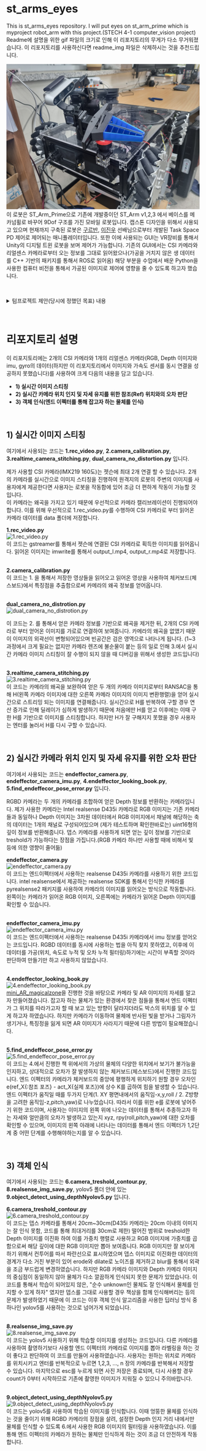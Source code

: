 # st_arms_eyes   
This is st_arms_eyes repository. I will put eyes on st_arm_prime which is myproject robot_arm with this project.(STECH 4-1 computer_vision project)   
Readme에 설명을 위한 gif 파일의 크기로 인해 이 리포지토리의 무게가 다소 무거워졌습니다. 이 리포지토리를 사용하신다면 readme_img 파일은 삭제하시는 것을 추천드립니다.   
   
![st_arm_prime](readme_img/st_arm_prime.jpg)   
이 로봇은 ST_Arm_Prime으로 기존에 개발중이던 ST_Arm v1,2,3 에서 베이스를 메카넘휠로 바꾸어 9Dof 구조를 가진 모바일 로봇입니다. 캡스톤 디자인을 위해서 사용되고 있으며 현재까지 구축된 로봇은 [구르반](https://github.com/palwanishan), [이진우](https://github.com/ok701) 선배님으로부터 개발된 Task Space PD 제어로 제어되는 매니퓰레이터입니다. 또한 이에 사용되는 GUI는 VR장비를 통해서 Unity의 디지털 트윈 로봇을 보며 제어가 가능합니다. 기존의 GUI에서는 CSI 카메라와 리얼센스 카메라로부터 오는 정보를 그대로 읽어왔으나(가공을 거치지 않은 생 데이터를 C++ 기반의 패키지를 통해서 ROS로 읽어옴) 해당 부분을 수업에서 배운 Python을 사용한 컴퓨터 비전을 통해서 가공된 이미지로 제어에 영향을 줄 수 있도록 하고자 했습니다.   

&nbsp;
<details>
    <summary>텀프로젝트 제안(당시에 정했던 목표) 내용</summary>

## 텀프로젝트 이름: st_arms_eyes(st_arm 로봇의 눈 만들어주기)
## 텀프로젝트 소개:     
현재 캡스톤디자인으로 VR로 제어하는 모바일 매니퓰레이터를 설계 및 제어를 진행하고 있습니다. 현재 제작한 로봇의 이름은 **st_arm_prime(st_arm_vMM)** 이며, 컴퓨터비전 과목 텀프로젝트를 진행하며 이 로봇에 눈을 달아주고자 합니다.(로봇에 달린 카메라를 통해 사용자가 편리하게 원격지의 로봇을 작동시킬 수 있도록 하고자 합니다.)   
   
VR기반의 모바일 로봇는 가상 공간에 있는 디지털 트윈 로봇을 사용자가 착용하고 있는 HMD를 통해서 최대 360도 전방향으로 주변을 볼 수 있게 해줍니다. 현재는 단순히 카메라들로부터 온 받은 이미지를 받기만 하고 있지만, 카메라 데이터를 가공하므로써 더욱더 VR기기 착용자가 더 실감나게, 더 편리하게 작동이 가능하게 하고자 합니다.   

</br>

### 프로젝트를 진행하며 가능하다면 하고 싶은 것들! (텀프로젝트 기간 내에 다 하지 못했더라도 이후 꾸준히 업데이트 할 예정)   
- 몸통에 달릴 CSI 카메라 등을 특징점을 통해 합침으로써 더욱더 넓은 시야를 얻을 수 있도록   
- 카메라를 통해서 얻은 정보를 통해 몸통의 위치 및 매니퓰레이터의 엔드이펙터의 자세를 추정   
- 오브젝트 인식 및 엔드이펙터 자세 결정(잡고자 하는 물체를 인식하고, 엔드이펙터의 자세를 만들어주기)   
   
![jetson_orin_nx](readme_img/jetson_orin_nx.jpg)  
이 프로젝트를 진행할 때, 이미지 처리에는 ***Jetson Orin NX 16GB***라는 임베디드 보드를 사용할 예정입니다.   (이 보드는 초기에 CUDA가 OFF로 설정되어있음, arm 프로세서를 사용하기 때문에 리얼센스 카메라 설정과정이 다름 등의 이유로 초기 설정이 필요-->이 리포지토리에 설정법 ppt파일도 업로드 예정)

&nbsp; &nbsp;
</details>

&nbsp; &nbsp;
# 리포지토리 설명   
이 리포지토리에는 2개의 CSI 카메라와 1개의 리얼센스 카메라(RGB, Depth 이미지와 imu, gyro의 데이터(하지만 이 리포지토리에서 이미지와 가속도 센서를 동시 연결을 성공하지 못했습니다)를 사용하여 크게 다음의 내용을 담고 있습니다.   
- **1) 실시간 이미지 스티칭**   
- **2) 실시간 카메라 위치 인지 및 자세 유지를 위한 참조(Ref) 위치와의 오차 판단**   
- **3) 객체 인식(엔드 이펙터를 통해 잡고자 하는 물체를 인식)**


&nbsp;
## 1) 실시간 이미지 스티칭   
여기에서 사용되는 코드는 **1.rec_video.py**, **2.camera_calibration.py**, **3.realtime_camera_stitching.py**, **dual_camera_no_distortion.py** 입니다.

제가 사용할 CSI 카메라(IMX219 160도)는 젯슨에 최대 2개 연결 할 수 있습니다. 2개의 카메라를 실시간으로 이미지 스티칭을 진행하여 원격지의 로봇의 주변의 이미지를 사용자에게 제공한다면 사용자는 로봇을 작동함에 있어 조금 더 편하게 작동이 가능할 것입니다.   
이 카메라는 왜곡을 가지고 있기 때문에 우선적으로 카메라 캘리브레이션이 진행되어야 합니다. 이를 위해 우선적으로 1.rec_video.py를 수행하여 CSI 카메라로 부터 읽어온 카메라 데이터를 data 폴더에 저장합니다.

**1.rec_video.py**   
![1.rec_video.py](readme_img/rec_1.gif)   
이 코드는 gstreamer를 통해서 젯슨에 연결된 CSI 카메라로 획득한 이미지를 읽어옵니다. 읽어온 이미지는 imwrite를 통해서 output_l.mp4, output_r.mp4로 저장합니다.   
&nbsp; &nbsp;

**2.camera_calibration.py**   
이 코드는 1. 을 통해서 저장한 영상들을 읽어오고 읽어온 영상을 사용하여 체커보드(체스보드)에서 특징점을 추출함으로써 카메라의 왜곡 정보를 얻어옵니다.   
&nbsp; &nbsp;

**dual_camera_no_distrotion.py**   
![dual_camera_no_distrotion.py](readme_img/rec_no_distortion.gif)   

이 코드는 2. 를 통해서 얻은 카메라 정보를 기반으로 왜곡을 제거한 뒤, 2개의 CSI 카메라로 부터 얻어온 이미지를 가로로 연결하여 보여줍니다. 카메라의 왜곡을 없앴기 때문이 이미지의 외곽선이 변형되어있으며 빈공간은 검은 영역으로 나타나게 됩니다.   (1~3 과정에서 크게 필요는 없지만 카메라 렌즈에 불순물이 붙는 등의 일로 인해 3.에서 실시간 카메라 이미지 스티칭이 잘 수행이 되지 않을 때 디버깅을 위해서 생성한 코드입니다)   
&nbsp; &nbsp;

**3.realtime_camera_stitching.py**   
![3.realtime_camera_stitching.py](readme_img/rec_3.gif)   
이 코드는 카메라의 왜곡을 보완하여 얻은 두 개의 카메라 이미지로부터 RANSAC을 통해 H(왼쪽 카메라 이미지에 대한 오른쪽 카메라 이미지의 이미지 변환행렬)을 얻어 실시간으로 스트리밍 되는 이미지를 연결해줍니다. 실시간으로 H를 반복하여 구할 경우 연산 증가로 인해 딜레이가 심하게 발생하기 때문에 처음에만 H를 얻고 이후에는 이때 구한 H를 기반으로 이미지를 스티칭합니다. 하지만 H가 잘 구해지지 못했을 경우 사용자는 엔터를 눌러서 H를 다시 구할 수 있습니다.   

&nbsp; &nbsp;
## 2) 실시간 카메라 위치 인지 및 자세 유지를 위한 오차 판단   
여기에서 사용되는 코드는 **endeffector_camera.py**, **endeffector_camera_imu.py**, **4.endeffector_looking_book.py**, **5.find_endeffecor_pose_error.py** 입니다.

RGBD 카메라는 두 개의 카메라를 조합하여 얻은 Depth 정보를 반환하는 카메라입니다. 제가 사용한 카메라는 Intel realsense D435i 카메라로 RGB 이미지는 기존 카메라들과 동일하나 Depth 이미지는 3차원 데이터에서 RGB 이미지에서 채널에 해당하는 축의 데이터는 1개의 채널로 구성되어있으며 (제가 테스트하며 확인한바로는) uint16형의 깊이 정보를 반환해줍니다. 뎁스 카메라를 사용하게 되면 얻는 깊이 정보를 기반으로 treshold가 가능하다는 장점을 가집니다.(RGB 카메라 하나만 사용할 때에 비해서 빛 등에 의한 영향이 줄어듦)

**endeffector_camera.py**   
![endeffector_camera.py](readme_img/rec_eecam.gif)   
이 코드는 엔드이펙터에서 사용하는 realsense D435i 카메라를 사용하기 위한 코드입니다. intel realsense에서 제공하는 realsense SDK를 통해서 인식한 카메라를 pyrealsense2 패키지를 사용하여 카메라의 이미지를 읽어오는 방식으로 작동합니다. 왼쪽이는 카메라가 읽어온 RGB 이미지, 오른쪽에는 카메라가 읽어온 Depth 이미지를 확인할 수 있습니다.   
&nbsp; &nbsp;

**endeffector_camera_imu.py**   
![endeffector_camera_imu.py](readme_img/rec_eecam_imu.gif)   
이 코드는 엔드이펙터에서 사용하는 realsense D435i 카메라에서 imu 정보를 얻어오는 코드입니다. RGBD 데이터를 동시에 사용하는 법을 아직 찾지 못하였고, 이후에 이 데이터를 가공(위치, 속도로 누적 및 오차 누적 필터링)하기에는 시간이 부족할 것이라 판단하여 만들기만 하고 사용하지 않았습니다.   
&nbsp; &nbsp;

**4.endeffector_looking_book.py**   
![4.endeffector_looking_book.py](readme_img/rec_4.gif)   
[mini_AR_magicalzone](https://github.com/1213tnals/mini_AR_magicalzone)을 진행한 것을 바탕으로 카메라 및 AR 이미지의 자세를 알고자 만들어졌습니다. 잡고자 하는 물체가 있는 환경에서 찾은 점들을 통해서 엔드 이펙터가 그 위치를 따라가고자 할 때 보고 있는 방향이 달라지더라도 박스의 위치를 알 수 있게 하고자 하였습니다. 하지만 카메라가 이동하여 물체에 반사된 빛을 받거나 그림자가 생기거나, 특징정을 잃게 되면 AR 이미지가 사라지기 때문에 다른 방법이 필요해졌습니다.   
&nbsp; &nbsp;

**5.find_endeffecor_pose_error.py**   
![5.find_endeffecor_pose_error.py](readme_img/rec_5_1.gif)   
이 코드는 4.에서 진행한 책 위에서의 가상의 물체의 다양한 위치에서 보기가 불가능을 인지하고, 상대적으로 오차가 잘 발생하지 않는 체커보드(체스보드)에서 진행한 코드입니다. 엔드 이펙터의 카메라가 체커보드의 중앙에 평행하게 위치하기 원할 경우 오차인 e(ref_X{:참조 포즈} - act_X{실제 포즈})에 상수 K를 곱하여 힘을 발생할 수 있습니다. 엔드 이펙터가 움직일 때를 두가지 단계(1. XY 평면내에서의 움직임-x,y,roll / 2. Z방향을 고려한 움직임-z,pitch,yaw)로 나누었습니다. 따라서 이를 위한 e를 로봇에 넣어주기 위한 코드이며, 사용자는 이미지의 왼쪽 위에 나오는 데이터를 통해서 추종하고자 하는 자세와 얼만큼의 오차가 발생하고 있는지 xyz, rpy(roll,pitch,yaw)에 대한 오차를 확인할 수 있으며, 이미지의 왼쪽 아래에 나타나는 데이터를 통해서 엔드 이펙터가 1,2단계 중 어떤 단계를 수행해야하는지를 알 수 있습니다.   

&nbsp; &nbsp;
## 3) 객체 인식   
여기에서 사용되는 코드는 **6.camera_treshold_contour.py**, **8.realsense_img_save.py**, yolov5 폴더 안에 있는 **9.object_detect_using_depthNyolov5.py** 입니다.

**6.camera_treshold_contour.py**   
![6.camera_treshold_contour.py](readme_img/rec_6.gif)   
이 코드는 뎁스 카메라를 통해서 20cm~30cm(D435i 카메라는 20cm 이내의 이미지는 잘 인식 못함, 코드를 통해 최대거리를 30cm로 제한) 떨어진 범위로 treshold한 Depth 이미지를 이진화 하여 이를 가중치 행렬로 사용하고 RGB 이미지에 가중치를 곱함으로써 해당 깊이에 대한 RGB 이미지만 뽑아 보여줍니다. RGB 이미지만 잘 보이게 하기 위해서 컨투어를 따서 파란선으로 표시하였으며 뎁스 이미지로 이진화한 데이터의 경계가 다소 거친 부분이 있어 erode와 dilate로 노이즈를 제거하고 blur를 통해서 외곽을 조금 부드럽게 변경하였습니다. 하지만 RGB 카메라 이미지와 Depth 카메라 이미지의 중심점이 동일하지 않아 물체가 다소 깔끔하게 인식되지 못한 문제가 있었습니다. 이 코드를 통해서 학습이 되어있지 않은, "순수 unknown인 물체도 잘 인식해서 물체를 인지할 수 있게 하자" 였지만 뎁스를 그대로 사용할 경우 책상을 함께 인식해버리는 등의 문제가 발생하였기 때문에 이 코드는 이후 객체 인식 알고리즘을 사용한 딥러닝 방식 중 하나인 yolov5를 사용하는 것으로 넘어가게 되었습니다.   
&nbsp; &nbsp;

**8.realsense_img_save.py**   
![8.realsense_img_save.py](readme_img/rec_8.gif)   
이 코드는 yolov5 사용하기 위해 학습할 이미지를 생성하는 코드입니다. 다른 카메라를 사용하여 촬영하기보다 사용할 엔드 이펙터의 카메라로 이미지를 뽑아 라벨링을 하는 것이 좋다고 판단하여 이 코드를 만들어 사용하였습니다. 사용자는 원하는 위치로 카메라를 위치시키고 엔터를 반복적으로 누르면 1,2,3, ..., n 장의 카메라를 반복해서 저장할 수 있습니다. 마지막으로 esc를 누르게 되면 사진 저장은 종료되며, 다시 사용할 경우 count가 0부터 시작하므로 기존에 촬영한 이미지가 지워질 수 있으니 주의바랍니다.   
&nbsp; &nbsp;

**9.object_detect_using_depthNyolov5.py**   
![9.object_detect_using_depthNyolov5.py](readme_img/rec_9.gif)   
이 코드는 yolov5를 사용하여 학습된 이미지를 인식합니다. 이때 엉뚱한 물체를 인식하는 것을 줄이기 위해 RGBD 카메라의 장점을 살려, 설정한 Depth 인지 거리 내에서만 물체를 인식할 수 있도록 6.에서 사용한 RGB 이미지의 필터링을 사용하였습니다. 이를 통해 엔드 이펙터의 카메라가 원하는 물체만 인식하게 하는 것이 조금 더 안전하게 작동합니다.   
&nbsp; &nbsp;
